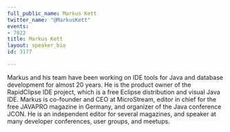 ```yaml
---
full_public_name: Markus Kett
twitter_name: "@MarkusKett"
events:
- 7022
title: Markus Kett
layout: speaker_bio
id: 3177

---
```

Markus and his team have been working on IDE tools for Java and database development for almost 20 years. He is the product owner of the RapidClipse IDE project, which is a free Eclipse distribution and visual Java IDE. Markus is co-founder and CEO at MicroStream, editor in chief for the free JAVAPRO magazine in Germany, and organizer of the Java conference JCON. He is an independent editor for several magazines, and speaker at many developer conferences, user groups, and meetups. 